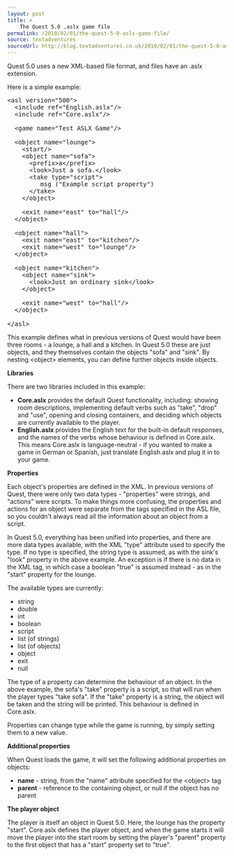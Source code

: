 ```yaml
---
layout: post
title: >
    The Quest 5.0 .aslx game file
permalink: /2010/02/01/the-quest-5-0-aslx-game-file/
source: textadventures
sourceUrl: http://blog.textadventures.co.uk/2010/02/01/the-quest-5-0-aslx-game-file/
---
```

Quest 5.0 uses a new XML-based file format, and files have an .aslx extension.

Here is a simple example:
<pre>
&lt;asl version="500"&gt;
  &lt;include ref="English.aslx"/&gt;
  &lt;include ref="Core.aslx"/&gt;

  &lt;game name="Test ASLX Game"/&gt;

  &lt;object name="lounge"&gt;
    &lt;start/&gt;
    &lt;object name="sofa"&gt;
      &lt;prefix&gt;a&lt;/prefix&gt;
      &lt;look&gt;Just a sofa.&lt;/look&gt;
      &lt;take type="script"&gt;
         msg ("Example script property")
      &lt;/take&gt;
    &lt;/object&gt;

    &lt;exit name="east" to="hall"/&gt;
  &lt;/object&gt;

  &lt;object name="hall"&gt;
    &lt;exit name="east" to="kitchen"/&gt;
    &lt;exit name="west" to="lounge"/&gt;
  &lt;/object&gt;

  &lt;object name="kitchen"&gt;
    &lt;object name="sink"&gt;
      &lt;look&gt;Just an ordinary sink&lt;/look&gt;
    &lt;/object&gt;

    &lt;exit name="west" to="hall"/&gt;
  &lt;/object&gt;

&lt;/asl&gt;
</pre>

<p>This example defines what in previous versions of Quest would have been three rooms - a lounge, a hall and a kitchen. In Quest 5.0 these are just objects, and they themselves contain the objects "sofa" and "sink". By nesting &lt;object&gt; elements, you can define further objects inside objects.</p>
<p><strong>Libraries</strong></p>
<p>There are two libraries included in this example:</p>

<ul>
	<li><b>Core.aslx</b> provides the default Quest functionality, including: showing room descriptions, implementing default verbs such as "take", "drop" and "use", opening and closing containers, and deciding which objects are currently available to the player.</li>
	<li><b>English.aslx</b> provides the English text for the built-in default responses, and the names of the verbs whose behaviour is defined in Core.aslx. This means Core.aslx is language-neutral - if you wanted to make a game in German or Spanish, just translate English.aslx and plug it in to your game.</li>
</ul>
<p><strong>Properties</strong></p>
<p>Each object's properties are defined in the XML. In previous versions of Quest, there were only two data types - "properties" were strings, and "actions" were scripts. To make things more confusing, the properties and actions for an object were separate from the tags specified in the ASL file, so you couldn't always read all the information about an object from a script.</p>
<p>In Quest 5.0, everything has been unified into properties, and there are more data types available, with the XML "type" attribute used to specify the type. If no type is specified, the string type is assumed, as with the sink's "look" property in the above example. An exception is if there is no data in the XML tag, in which case a boolean "true" is assumed instead - as in the "start" property for the lounge.</p>
<p>The available types are currently:</p>

<ul>
	<li>string</li>
	<li>double</li>
	<li>int</li>
	<li>boolean</li>
	<li>script</li>
	<li>list (of strings)</li>
	<li>list (of objects)</li>
	<li>object</li>
	<li>exit</li>
	<li>null</li>
</ul>

<p>The type of a property can determine the behaviour of an object. In the above example, the sofa's "take" property is a script, so that will run when the player types "take sofa". If the "take" property is a string, the object will be taken and the string will be printed. This behaviour is defined in Core.aslx.</p>

<p>Properties can change type while the game is running, by simply setting them to a new value.</p>

<p><b>Additional properties</b></p>

When Quest loads the game, it will set the following additional properties on objects:

<ul>
<li><b>name</b> - string, from the "name" attribute specified for the &lt;object&gt; tag</li>
<li><b>parent</b> - reference to the containing object, or null if the object has no parent</li>
</ul>

<p><b>The player object</b></p>

<p>The player is itself an object in Quest 5.0. Here, the lounge has the property "start". Core.aslx defines the player object, and when the game starts it will move the player into the start room by setting the player's "parent" property to the first object that has a "start" property set to "true".